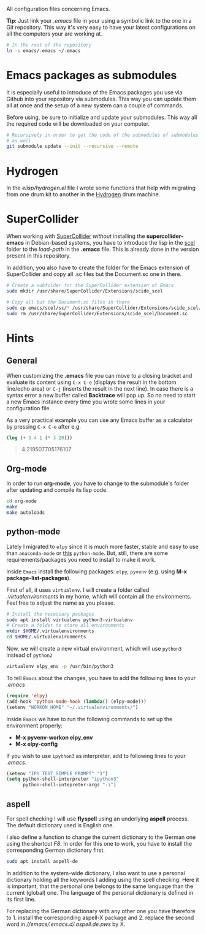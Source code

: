 All configuration files concerning Emacs.

**Tip**: Just link your *.emacs* file in your using a symbolic link to the one in a Git repository. This way it's very easy to have your latest configurations on all the computers your are working at.

``` bash
# In the root of the repository
ln -s emacs/.emacs ~/.emacs
```

# Emacs packages as submodules

It is especially useful to introduce of the Emacs packages you use via Github into your repository via submodules. This way you can update them all at once and the setup of a new system can a couple of commands.

Before using, be sure to initialize and update your submodules. This way all the required code will be downloaded on your computer.

``` bash
# Recursively in order to get the code of the submodules of submodules
# as well.
git submodule update --init --recursive --remote
```

# Hydrogen

In the *elisp/hydrogen.el* file I wrote some functions that help with
migrating from one drum kit to another in the
[Hydrogen](https://github.com/hydrogen-music/hydrogen) drum machine.

# SuperCollider

When working with
[SuperCollider](https://github.com/supercollider/supercollider)
*without* installing the **supercollider-emacs** in Debian-based
systems, you have to introduce the lisp in the [scel](emacs/scel/el)
folder to the *load-path* in the **.emacs** file. This is already done
in the version present in this repository.

In addition, you also have to create the folder for the Emacs
extension of SuperCollider and copy all .sc files but the Document.sc
one in there.

``` bash
# Create a subfolder for the SuperCollider extension of Emacs
sudo mkdir /usr/share/SuperCollider/Extensions/scide_scel

# Copy all but the Document.sc files in there
sudo cp emacs/scel/sc/* /usr/share/SuperCollider/Extensions/scide_scel/
sudo rm /usr/share/SuperCollider/Extensions/scide_scel/Document.sc
```

# Hints

## General

When customizing the **.emacs** file you can move to a closing bracket and evaluate its content using `C-x C-e` (displays the result in the bottom line/echo area) or `C-j` (inserts the result in the next line). In case there is a syntax error a new buffer called **Backtrace** will pop up. So no need to start a new Emacs instance every time you wrote some lines in your configuration file.

As a very practical example you can use any Emacs buffer as a calculator by pressing `C-x C-e` after e.g.

``` lisp
(log (+ 3 4 1 (* 3 20)))
```
> 4.219507705176107


## Org-mode

In order to run **org-mode**, you have to change to the submodule's folder after updating and compile its lisp code.

``` bash
cd org-mode
make
make autoloads
```

## python-mode

Lately I migrated to `elpy` since it is much more faster, stable and
easy to use than `anaconda-mode` or
[this](https://gitlab.com/python-mode-devs/python-mode)
`python-mode`. But, still, there are some requirements/packages you
need to install to make it work.

Inside `Emacs` install the following packages: `elpy`, `pyvenv`
(e.g. using **M-x package-list-packages**).

First of all, it uses `virtualenv`. I will create a folder called
*.virtualenvironments* in my home, which will contain all the
environments. Feel free to adjust the name as you please.

``` bash
# Install the necessary packages
sudo apt install virtualenv python3-virtualenv
# Create a folder to store all environments
mkdir $HOME/.virtualenvironments
cd $HOME/.virtualenvironments
```

Now, we will create a new virtual environment, which will use
`python3` instead of `python2`

``` bash
virtualenv elpy_env -p /usr/bin/python3
```

To tell `Emacs` about the changes, you have to add the following lines
to your *.emacs*

``` lisp
(require 'elpy)
(add-hook 'python-mode-hook (lambda() (elpy-mode)))
(setenv "WORKON_HOME" "~/.virtualenvironments/")
```

Inside `Emacs` we have to run the following commands to set up the
environment properly: 
- **M-x pyvenv-workon elpy_env**
- **M-x elpy-config**

If you wish to use `ipython3` as interpreter, add to following lines
to your *.emacs*.

``` lisp
(setenv "IPY_TEST_SIMPLE_PROMPT" "1")
(setq python-shell-interpreter "ipython3"
      python-shell-intepreter-args "-i")
```

## aspell

For spell checking I will use **flyspell** using an underlying **aspell** process. The default dictionary used is English one.

I also define a function to change the current dictionary to the German one using the shortcut *F8*. In order for this one to work, you have to install the corresponding German dictionary first.

``` bash
sudo apt install aspell-de
```

In addition to the system-wide dictionary, I also want to use a personal dictionary holding all the keywords I adding using the spell checking. Here it is important, that the personal one belongs to the same language than the current (global) one. The language of the personal dictionary is defined in its first line.

For replacing the German dictionary with any other one you have therefore to 1. install the corresponding aspell-X package and 2. replace the second word in *//emacs/.emacs.d/.aspell.de.pws* by X.
